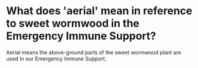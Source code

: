 # What does 'aerial' mean in reference to sweet wormwood in the Emergency Immune Support?

Aerial means the above-ground parts of the sweet wormwood plant are used in our Emergency Immune Support.